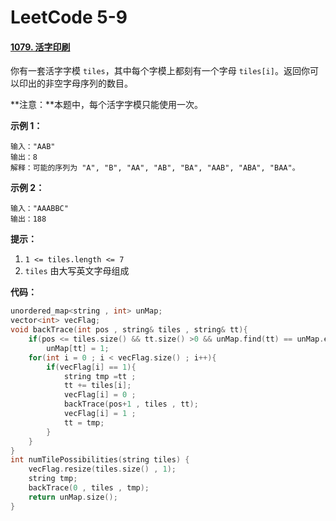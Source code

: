 # LeetCode 5-9

#### [1079. 活字印刷](https://leetcode-cn.com/problems/letter-tile-possibilities/)

你有一套活字字模 `tiles`，其中每个字模上都刻有一个字母 `tiles[i]`。返回你可以印出的非空字母序列的数目。

**注意：**本题中，每个活字字模只能使用一次。

 

**示例 1：**

```
输入："AAB"
输出：8
解释：可能的序列为 "A", "B", "AA", "AB", "BA", "AAB", "ABA", "BAA"。
```

**示例 2：**

```
输入："AAABBC"
输出：188
```

**提示：**

1. `1 <= tiles.length <= 7`
2. `tiles` 由大写英文字母组成

**代码：**

```c++
unordered_map<string , int> unMap;
vector<int> vecFlag;
void backTrace(int pos , string& tiles , string& tt){
    if(pos <= tiles.size() && tt.size() >0 && unMap.find(tt) == unMap.end())
        unMap[tt] = 1;
    for(int i = 0 ; i < vecFlag.size() ; i++){
        if(vecFlag[i] == 1){
            string tmp =tt ;
            tt += tiles[i];
            vecFlag[i] = 0 ;
            backTrace(pos+1 , tiles , tt);
            vecFlag[i] = 1 ;
            tt = tmp;
        }
    }
}
int numTilePossibilities(string tiles) {
    vecFlag.resize(tiles.size() , 1);
    string tmp;
    backTrace(0 , tiles , tmp);
    return unMap.size();
}
```

 